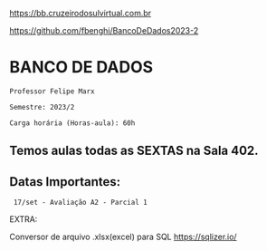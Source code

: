 https://bb.cruzeirodosulvirtual.com.br


https://github.com/fbenghi/BancoDeDados2023-2

# **BANCO DE DADOS**

	Professor Felipe Marx

	Semestre: 2023/2

	Carga horária (Horas-aula): 60h

## Temos aulas todas as **SEXTAS** na **Sala 402**.

## **Datas Importantes:**

	 17/set - Avaliação A2 - Parcial 1


EXTRA:


Conversor de arquivo .xlsx(excel) para SQL
https://sqlizer.io/ 
